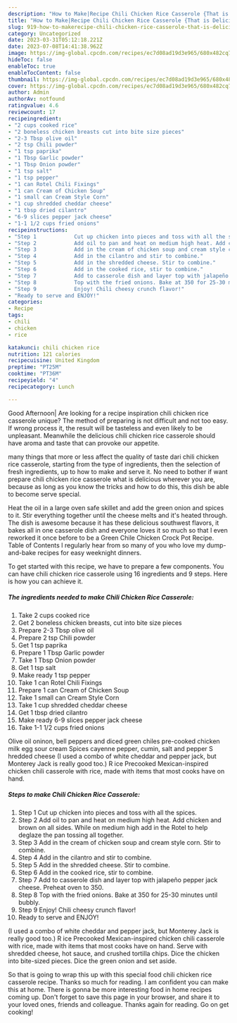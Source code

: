 ```yaml
---
description: "How to Make|Recipe Chili Chicken Rice Casserole {That is Delicious"
title: "How to Make|Recipe Chili Chicken Rice Casserole {That is Delicious"
slug: 919-how-to-makerecipe-chili-chicken-rice-casserole-that-is-delicious
category: Uncategorized
date: 2023-03-31T05:12:18.221Z
date: 2023-07-08T14:41:38.962Z
image: https://img-global.cpcdn.com/recipes/ec7d08ad19d3e965/680x482cq70/chili-chicken-rice-casserole-recipe-main-photo.jpg
hideToc: false
enableToc: true
enableTocContent: false
thumbnail: https://img-global.cpcdn.com/recipes/ec7d08ad19d3e965/680x482cq70/chili-chicken-rice-casserole-recipe-main-photo.jpg
cover: https://img-global.cpcdn.com/recipes/ec7d08ad19d3e965/680x482cq70/chili-chicken-rice-casserole-recipe-main-photo.jpg
author: Admin
authorAv: notfound
ratingvalue: 4.6
reviewcount: 17
recipeingredient:
- "2 cups cooked rice"
- "2 boneless chicken breasts cut into bite size pieces"
- "2-3 Tbsp olive oil"
- "2 tsp Chili powder"
- "1 tsp paprika"
- "1 Tbsp Garlic powder"
- "1 Tbsp Onion powder"
- "1 tsp salt"
- "1 tsp pepper"
- "1 can Rotel Chili Fixings"
- "1 can Cream of Chicken Soup"
- "1 small can Cream Style Corn"
- "1 cup shredded cheddar cheese"
- "1 tbsp dried cilantro"
- "6-9 slices pepper jack cheese"
- "1-1 1/2 cups fried onions"
recipeinstructions:
- "Step 1            Cut up chicken into pieces and toss with all the spices."
- "Step 2            Add oil to pan and heat on medium high heat. Add chicken and brown on all sides. While on medium high add in the Rotel to help deglaze the pan tossing all together."
- "Step 3            Add in the cream of chicken soup and cream style corn. Stir to combine."
- "Step 4            Add in the cilantro and stir to combine."
- "Step 5            Add in the shredded cheese. Stir to combine."
- "Step 6            Add in the cooked rice, stir to combine."
- "Step 7            Add to casserole dish and layer top with jalapeño pepper jack cheese. Preheat oven to 350."
- "Step 8            Top with the fried onions. Bake at 350 for 25-30 minutes until bubbly."
- "Step 9            Enjoy! Chili cheesy crunch flavor!"
- "Ready to serve and ENJOY!"
categories:
- Recipe
tags:
- chili
- chicken
- rice

katakunci: chili chicken rice 
nutrition: 121 calories
recipecuisine: United Kingdom
preptime: "PT25M"
cooktime: "PT36M"
recipeyield: "4"
recipecategory: Lunch

---
```



Good Afternoon| Are looking for a recipe inspiration chili chicken rice casserole unique? The method of preparing is not difficult and not too easy. If wrong process it, the result will be tasteless and even likely to be unpleasant. Meanwhile the delicious chili chicken rice casserole should have aroma and taste that can provoke our appetite.






many things that more or less affect the quality of taste dari chili chicken rice casserole, starting from the type of ingredients, then the selection of fresh ingredients, up to how to make and serve it. No need to bother if want prepare chili chicken rice casserole what is delicious wherever you are, because as long as you know the tricks and how to do this, this dish be able to become serve special.


Heat the oil in a large oven safe skillet and add the green onion and spices to it. Stir everything together until the cheese melts and it&#39;s heated through. The dish is awesome because it has these delicious southwest flavors, it bakes all in one casserole dish and everyone loves it so much so that I even reworked it once before to be a Green Chile Chicken Crock Pot Recipe. Table of Contents I regularly hear from so many of you who love my dump-and-bake recipes for easy weeknight dinners.


To get started with this recipe, we have to prepare a few components. You can have chili chicken rice casserole using 16 ingredients and 9 steps. Here is how you can achieve it.

<!--inarticleads1-->

##### The ingredients needed to make Chili Chicken Rice Casserole:

1. Take 2 cups cooked rice
1. Get 2 boneless chicken breasts, cut into bite size pieces
1. Prepare 2-3 Tbsp olive oil
1. Prepare 2 tsp Chili powder
1. Get 1 tsp paprika
1. Prepare 1 Tbsp Garlic powder
1. Take 1 Tbsp Onion powder
1. Get 1 tsp salt
1. Make ready 1 tsp pepper
1. Take 1 can Rotel Chili Fixings
1. Prepare 1 can Cream of Chicken Soup
1. Take 1 small can Cream Style Corn
1. Take 1 cup shredded cheddar cheese
1. Get 1 tbsp dried cilantro
1. Make ready 6-9 slices pepper jack cheese
1. Take 1-1 1/2 cups fried onions


Olive oil oninon, bell peppers and diced green chiles pre-cooked chicken milk egg sour cream Spices cayenne pepper, cumin, salt and pepper S hredded cheese (I used a combo of white cheddar and pepper jack, but Monterey Jack is really good too.) R ice Precooked Mexican-inspired chicken chili casserole with rice, made with items that most cooks have on hand. 

<!--inarticleads2-->

##### Steps to make Chili Chicken Rice Casserole:

1. Step 1            Cut up chicken into pieces and toss with all the spices.
1. Step 2            Add oil to pan and heat on medium high heat. Add chicken and brown on all sides. While on medium high add in the Rotel to help deglaze the pan tossing all together.
1. Step 3            Add in the cream of chicken soup and cream style corn. Stir to combine.
1. Step 4            Add in the cilantro and stir to combine.
1. Step 5            Add in the shredded cheese. Stir to combine.
1. Step 6            Add in the cooked rice, stir to combine.
1. Step 7            Add to casserole dish and layer top with jalapeño pepper jack cheese. Preheat oven to 350.
1. Step 8            Top with the fried onions. Bake at 350 for 25-30 minutes until bubbly.
1. Step 9            Enjoy! Chili cheesy crunch flavor!
1. Ready to serve and ENJOY!

(I used a combo of white cheddar and pepper jack, but Monterey Jack is really good too.) R ice Precooked Mexican-inspired chicken chili casserole with rice, made with items that most cooks have on hand. Serve with shredded cheese, hot sauce, and crushed tortilla chips. Dice the chicken into bite-sized pieces. Dice the green onion and set aside. 

So that is going to wrap this up with this special food chili chicken rice casserole recipe. Thanks so much for reading. I am confident you can make this at home. There is gonna be more interesting food in home recipes coming up. Don't forget to save this page in your browser, and share it to your loved ones, friends and colleague. Thanks again for reading. Go on get cooking!
